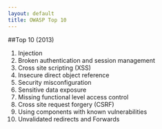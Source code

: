 ```yaml
---
layout: default
title: OWASP Top 10
---
```

##Top 10 (2013)
1. Injection
2. Broken authentication and session management
3. Cross site scripting (XSS)
4. Insecure direct object reference
5. Security misconfiguration
6. Sensitive data exposure
7. Missing functional level access control
8. Cross site request forgery (CSRF)
9. Using components with known vulnerabilities
10. Unvalidated redirects and Forwards
